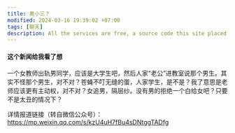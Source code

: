 ```yaml
---
title: 男小三？
modified: 2024-03-16 19:39:02 +07:00
tags: [聊天]
description: All the services are free, a source code this site placed on github repository and intergration with netlify service, another service that you can use is github page for hosting your own static site.
---
```


####  这个新闻给我看了想

一个女教师出轨男同学，应该是大学生吧，然后人家“老公”进教室说那个男生。其实不怪那个男生，对不对？苍蝇不叮无缝的蛋，人家学生，是不是？我了意思是老师应该更有主动权，对不对？女追男，隔层纱。没有男的拒绝一个白给女吧？只要不是太丑的情况下？

详情报道链接（转自微信公众号）：https://mp.weixin.qq.com/s/kzU4uH7fBu4sDNtggTADfg  







